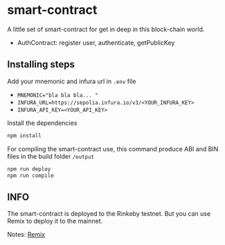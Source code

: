 # smart-contract
A little set of smart-contract for get in deep in this block-chain world.


- AuthContract: register user, authenticate, getPublicKey  
## Installing steps 

Add your mnemonic and infura url in `.env` file
- `MNEMONIC="bla bla bla... "`    
- `INFURA_URL=https://sepolia.infura.io/v3/<YOUR_INFURA_KEY>`
- `INFURA_API_KEY=<YOUR_API_KEY>`

Install the dependencies
``` bash 
npm install
```

For compiling the smart-contract use, this command
produce ABI and BIN files in the build folder `/output`

``` bash
npm run deploy
npm run compile 
```

## INFO
The smart-contract is deployed to the Rinkeby testnet.
But you can use Remix to deploy it to the mainnet.

Notes: [Remix](https://remix.ethereum.org/)